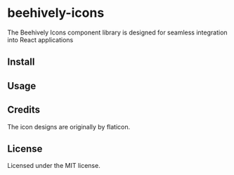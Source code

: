 # beehively-icons

The Beehively Icons component library is designed for seamless integration into React applications

## Install

## Usage

## Credits

The icon designs are originally by flaticon.

## License

Licensed under the MIT license.
